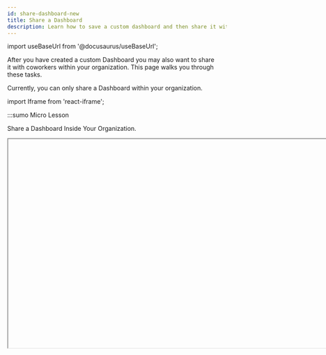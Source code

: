```yaml
---
id: share-dashboard-new
title: Share a Dashboard
description: Learn how to save a custom dashboard and then share it with others.
---
```

import useBaseUrl from '@docusaurus/useBaseUrl';

After you have created a custom Dashboard you may also want to share it with coworkers within your organization. This page walks you through these tasks.

Currently, you can only share a Dashboard within your organization.

import Iframe from 'react-iframe';

:::sumo Micro Lesson

Share a Dashboard Inside Your Organization.

<Iframe url="https://www.youtube.com/embed/nQOAYaMad4Q"
        width="854px"
        height="480px"
        id="myId"
        className="video-container"
        display="initial"
        position="relative"
        allow="accelerometer; clipboard-write; encrypted-media; gyroscope; picture-in-picture"
        allowfullscreen
        />
:::

## Sharing a dashboard within your organization

Sharing dashboards allow you to extend the insights you gain from Sumo Logic with others within your organization. You can specify specific permissions for the user with whom you share the dashboard, as well as controlling the data that appears in the dashboard. 

When you share a dashboard, you specify the dashboard access rights for the users—View, Edit, or Manage. Dashboard access rights are described in [Available Permission Levels](/docs/manage/content-sharing#available-permission-levels).

You can grant the same access right to everyone with whom you share the dashboard. Or, you can give some users View access, other users Edit access, and other users Manage access. If you are going to grant different access rights to different users, be prepared with lists of users and the access level you want to grant to each.

## Dashboard sharing options

The following example shows the Share Dashboard dialog options you will use to specify with whom to share the dashboard and their access
permissions:

* **Share with specific users and roles**. This is where you select the users or roles with whom you wish to share the dashboard.
* **See who has access**. Lists the users and roles with whom the dashboard is already shared.
* **Shareable URL**. Shows the URL for the shared dashboard, with options for sharing the dashboard with filters and time range and filter settings. 

<br/><img src={useBaseUrl('/img/dashboards/share-dashboard/Share-Dashboard-New.png')} alt="Share Dashboard New" />

## How to share a dashboard

This section walks you through the process of sharing a dashboard with other people within your organization.

To share a dashboard within your organization, do the following:

1. Click the share icon on the dashboard or share it from the [Library](/docs/get-started/library).<br/><img src={useBaseUrl('/img/dashboards/share-dashboard/share-icon.png')} alt="share icon" />
1. Click in the **Share with specific users and roles** field and select with whom to share the dashboard from the dropdown list. If you choose **Your Entire Organization**, all users in your organization will be granted the access permissions you specify in the next step. 
1. In the **Access** area, select the user permissions you want to grant from the dropdown list: **Edit**, **View**, or **Manage.** 
1. Optionally, select **Advanced Access** option to allow users to grant view access to others. For more information, see the [Available Permission Levels](/docs/manage/content-sharing#available-permission-levels) section of the [Share Content](/docs/manage/content-sharing) page.<br/><img src={useBaseUrl('/img/dashboards/share-dashboard/ShareDashboard_Advanced_Access.png')} alt="ShareDashboard_Advanced_Access" />
1. To share the dashboard with another set of users, but with different access permissions, click **Add users with another access level** and repeat steps 2 and 3.<br/><img src={useBaseUrl('/img/dashboards/share-dashboard/ShareDashboard_User_Roles.png')} alt="ShareDashboard_User_Roles" />
1. To send an email to the recipients of the shared dashboard, toggle **Notify recipients by email** to ON, and enter a note in the text field.<br/><img src={useBaseUrl('/img/dashboards/share-dashboard/ShareDashboard_Email_notification.png')} alt="ShareDashboard_Email_notification.png" />
1. Click **Share**.

## Shareable URL

A URL to your Dashboard is available from the **Shareable URL** section. You have the option to include the current time range or variable values in the URL.<br/><img src={useBaseUrl('/img/dashboards/share-dashboard/dashboard-new-shareable-url.png')} alt="dashboard new shareable url" />
